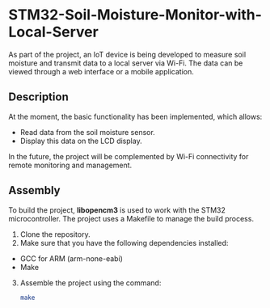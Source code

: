# STM32-Soil-Moisture-Monitor-with-Local-Server
As part of the project, an IoT device is being developed to measure soil moisture and transmit data to a local server via Wi-Fi. The data can be viewed through a web interface or a mobile application.

## Description

At the moment, the basic functionality has been implemented, which allows:
- Read data from the soil moisture sensor.
- Display this data on the LCD display.

In the future, the project will be complemented by Wi-Fi connectivity for remote monitoring and management.

## Assembly

To build the project, **libopencm3** is used to work with the STM32 microcontroller. The project uses a Makefile to manage the build process.

1. Clone the repository.
2. Make sure that you have the following dependencies installed:
- GCC for ARM (arm-none-eabi)
- Make
3. Assemble the project using the command:
   ```bash
   make
